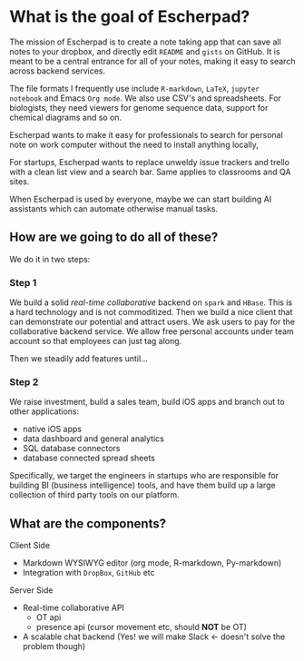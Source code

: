 # What is the goal of Escherpad?

The mission of Escherpad is to create a note taking app that can save all
notes to your dropbox, and directly edit `README` and `gists` on GitHub.
It is meant to be a central entrance for all of your notes, making it easy to
search across backend services.

The file formats I frequently use include `R-markdown`, `LaTeX`, `jupyter 
notebook` and Emacs `Org mode`. We also use CSV's and spreadsheets. For 
biologists, they need viewers for genome sequence data, support for chemical 
diagrams and so on.

Escherpad wants to make it easy for professionals to search for personal note 
on work computer without the need to install anything locally,

For startups, Escherpad wants to replace unweldy issue trackers and trello with
a clean list view and a search bar. Same applies to classrooms and QA 
sites.

When Escherpad is used by everyone, maybe we can start building AI assistants
which can automate otherwise manual tasks.

## How are we going to do all of these?

We do it in two steps:

### Step 1

We build a solid *real-time collaborative* backend on `spark` and `HBase`. This
is a hard technology and is not commoditized. Then we build a nice client that 
can demonstrate our potential and attract users. We ask users to pay for
the collaborative backend service. We allow free personal accounts under team 
account so that employees can just tag along.

Then we steadily add features until...

### Step 2
We raise investment, build a sales team, build iOS apps and branch out to other
applications:
- native iOS apps
- data dashboard and general analytics
- SQL database connectors
- database connected spread sheets

Specifically, we target the engineers in startups who are responsible for 
building BI (business intelligence) tools, and have them build up a large
collection of third party tools on our platform.

## What are the components?

Client Side
- Markdown WYSIWYG editor (org mode, R-markdown, Py-markdown)
- Integration with `DropBox`, `GitHub` etc

Server Side
- Real-time collaborative API
    - OT api
    - presence api (cursor movement etc, should **NOT** be OT)
- A scalable chat backend (Yes! we will make Slack <- doesn't solve the problem 
though)
